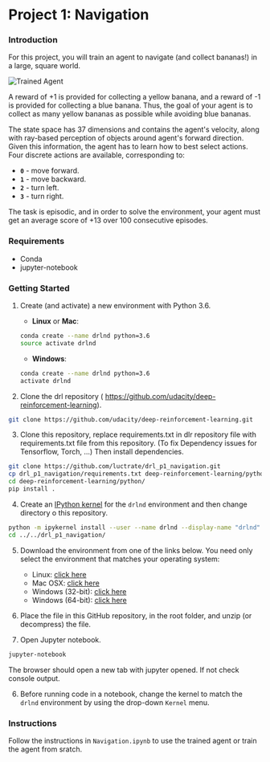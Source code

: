 [//]: # (Image References)

[image1]: https://user-images.githubusercontent.com/10624937/42135619-d90f2f28-7d12-11e8-8823-82b970a54d7e.gif "Trained Agent"

# Project 1: Navigation

### Introduction

For this project, you will train an agent to navigate (and collect bananas!) in a large, square world.  

![Trained Agent][image1]

A reward of +1 is provided for collecting a yellow banana, and a reward of -1 is provided for collecting a blue banana.  Thus, the goal of your agent is to collect as many yellow bananas as possible while avoiding blue bananas.  

The state space has 37 dimensions and contains the agent's velocity, along with ray-based perception of objects around agent's forward direction.  Given this information, the agent has to learn how to best select actions.  Four discrete actions are available, corresponding to:
- **`0`** - move forward.
- **`1`** - move backward.
- **`2`** - turn left.
- **`3`** - turn right.

The task is episodic, and in order to solve the environment, your agent must get an average score of +13 over 100 consecutive episodes.

### Requirements
* Conda
* jupyter-notebook

### Getting Started

1. Create (and activate) a new environment with Python 3.6.

	- __Linux__ or __Mac__: 
	```bash
	conda create --name drlnd python=3.6
	source activate drlnd
	```
	- __Windows__: 
	```bash
	conda create --name drlnd python=3.6 
	activate drlnd
	```
	
2. Clone the drl repository ( https://github.com/udacity/deep-reinforcement-learning). 
```bash
git clone https://github.com/udacity/deep-reinforcement-learning.git

```

3. Clone this repository, replace requirements.txt in dlr repository file with requirements.txt file from this repository. (To fix Dependency issues for Tensorflow, Torch, ...)
Then install dependencies.
```bash
git clone https://github.com/luctrate/drl_p1_navigation.git
cp drl_p1_navigation/requirements.txt deep-reinforcement-learning/python/requirements.txt 
cd deep-reinforcement-learning/python/
pip install .
```

4. Create an [IPython kernel](http://ipython.readthedocs.io/en/stable/install/kernel_install.html) for the `drlnd` environment and then change directory o this repository.  
```bash
python -m ipykernel install --user --name drlnd --display-name "drlnd"
cd ../../drl_p1_navigation/
```

5. Download the environment from one of the links below.  You need only select the environment that matches your operating system:
    - Linux: [click here](https://s3-us-west-1.amazonaws.com/udacity-drlnd/P1/Banana/Banana_Linux.zip)
    - Mac OSX: [click here](https://s3-us-west-1.amazonaws.com/udacity-drlnd/P1/Banana/Banana.app.zip)
    - Windows (32-bit): [click here](https://s3-us-west-1.amazonaws.com/udacity-drlnd/P1/Banana/Banana_Windows_x86.zip)
    - Windows (64-bit): [click here](https://s3-us-west-1.amazonaws.com/udacity-drlnd/P1/Banana/Banana_Windows_x86_64.zip)
    

6. Place the file in this GitHub repository, in the root folder, and unzip (or decompress) the file. 

5. Open Jupyter notebook.
```bash
jupyter-notebook
```
The browser should open a new tab with jupyter opened. If not check console output. 

6. Before running code in a notebook, change the kernel to match the `drlnd` environment by using the drop-down `Kernel` menu. 


### Instructions

Follow the instructions in `Navigation.ipynb` to use the trained agent or train the agent from sratch.  

